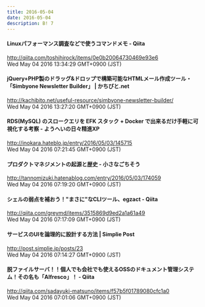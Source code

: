 ```yaml
---
title: 2016-05-04
date: 2016-05-04
description: B! 7
---
```


#### Linuxパフォーマンス調査などで使うコマンドメモ - Qiita
http://qiita.com/toshihirock/items/0e0b20064730469e93e6<br>
Wed May 04 2016 13:34:29 GMT+0900 (JST)<br>


#### jQuery+PHP製のドラッグ&ドロップで構築可能なHTMLメール作成ツール・「Simbyone Newsletter Builder」 | かちびと.net
http://kachibito.net/useful-resource/simbyone-newsletter-builder/<br>
Wed May 04 2016 13:27:20 GMT+0900 (JST)<br>


#### RDS(MySQL) のスロークエリを EFK スタック + Docker で出来るだけ手軽に可視化する考察 - ようへいの日々精進XP
http://inokara.hateblo.jp/entry/2016/05/03/145715<br>
Wed May 04 2016 07:21:45 GMT+0900 (JST)<br>


#### プロダクトマネジメントの起源と歴史 - 小さなごちそう
http://tannomizuki.hatenablog.com/entry/2016/05/03/174059<br>
Wed May 04 2016 07:19:20 GMT+0900 (JST)<br>


#### シェルの弱点を補おう！"まさに"なCLIツール、egzact - Qiita
http://qiita.com/greymd/items/3515869d9ed2a1a61a49<br>
Wed May 04 2016 07:17:09 GMT+0900 (JST)<br>


#### サービスのUIを論理的に設計する方法 | Simplie Post
http://post.simplie.jp/posts/23<br>
Wed May 04 2016 07:14:27 GMT+0900 (JST)<br>


#### 脱ファイルサーバ！！個人でも会社でも使えるOSSのドキュメント管理システム！その名も「Alfresco」！ - Qiita
http://qiita.com/sadayuki-matsuno/items/f57b5f01789080cfc1a0<br>
Wed May 04 2016 07:01:06 GMT+0900 (JST)<br>


